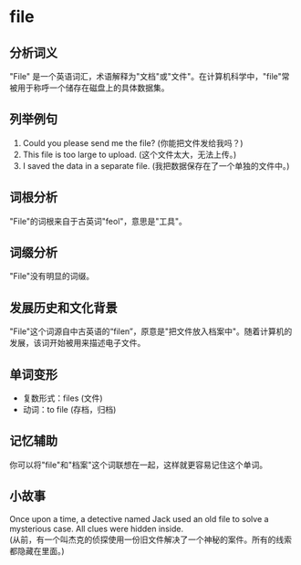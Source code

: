 # file

## 分析词义

  

"File" 是一个英语词汇，术语解释为"文档"或"文件"。在计算机科学中，"file"常被用于称呼一个储存在磁盘上的具体数据集。

  

## 列举例句

  

1.  Could you please send me the file? (你能把文件发给我吗？)
2.  This file is too large to upload. (这个文件太大，无法上传。)
3.  I saved the data in a separate file. (我把数据保存在了一个单独的文件中。)

  

## 词根分析

  

"File"的词根来自于古英词"feol"，意思是"工具"。

  

## 词缀分析

  

"File"没有明显的词缀。

  

## 发展历史和文化背景

  

"File"这个词源自中古英语的“filen”，原意是"把文件放入档案中"。随着计算机的发展，该词开始被用来描述电子文件。

  

## 单词变形

  

*   复数形式：files (文件)
*   动词：to file (存档，归档)

  

## 记忆辅助

  

你可以将"file"和"档案"这个词联想在一起，这样就更容易记住这个单词。

  

## 小故事

  

Once upon a time, a detective named Jack used an old file to solve a mysterious case. All clues were hidden inside.  
(从前，有一个叫杰克的侦探使用一份旧文件解决了一个神秘的案件。所有的线索都隐藏在里面。)
